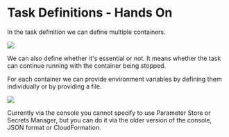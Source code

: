 # Task Definitions - Hands On

In the task definition we can define multiple containers.

![](2022-04-20-10-57-17.png)

We can also define whether it's essential or not. It means whether the task can continue running with the container being stopped.

For each container we can provide environment variables by defining them individually or by providing a file.

![](2022-04-20-10-59-09.png)

Currently via the console you cannot specify to use Parameter Store or Secrets Manager, but you can do it via the older version of the console, JSON format or CloudFormation.